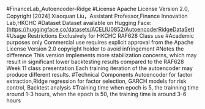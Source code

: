 #FinanceLab_Autoencoder-Ridge
#License
Apache License Version 2.0, Copyright [2024] Xiaoquan Liu，Assistant Professor,Finance Innovation Lab,HKCHC
#Dataset
Dataset available on Hugging Face:
(https://huggingface.co/datasets/ACELIU0852/AutoencoderRidgeDataSet)
#Usage Restrictions
Exclusively for HKCHC RAF628 Class use
#Academic purposes only
Commercial use requires explicit approval from the Apache License Version 2.0 copyright holder to avoid infringement
#Notes the difference
This version implements more stabilization concerns, which may result in significant lower backtesting results compared to the RAF628 Week 11 class presentation.Each training iteration of the autoencoder may produce different results.
#Technical Components
Autoencoder for factor extraction,Ridge regression for factor selection, GARCH models for risk control, Backtest analysis
#Training time
when epoch is 5, the trainning time around 1-3 hours, when the epoch is 50, the training time is around 3-6 hours
